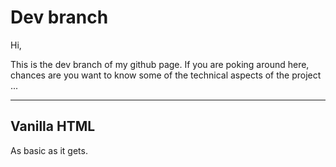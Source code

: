 # Dev branch

Hi,

This is the dev branch of my github page.
If you are poking around here, chances are you want to know some of the technical aspects of the project ...

---

## Vanilla HTML
As basic as it gets.
